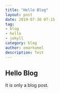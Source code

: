 ```yaml
---
title: "Hello Blog"
layout: post
date: 2019-07-30 07:15
tag:
- blog
- hello
- jekyll
category: blog
author: omarkamel
description: Test
---
```


## Hello Blog

It is only a blog post.


